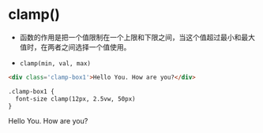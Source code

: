 # clamp()

- 函数的作用是把一个值限制在一个上限和下限之间，当这个值超过最小和最大值时，在两者之间选择一个值使用。

- `clamp(min, val, max)`

``` html
<div class='clamp-box1'>Hello You. How are you?</div>

.clamp-box1 {
  font-size clamp(12px, 2.5vw, 50px)
}
```

<div class='clamp-box1'>Hello You. How are you?</div>